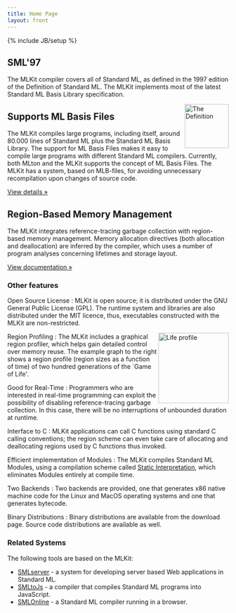 ```yaml
---
title: Home Page
layout: front
---
```

{% include JB/setup %}

<!-- Example row of columns -->
<div class="row">
  <div class="col-lg-4">
     <h2>SML'97</h2>
       <p>The MLKit compiler covers all of Standard ML,
          as defined in the 1997 edition of the Definition of Standard ML. The
          MLKit implements most of the latest Standard ML Basis Library
          specification.</p><img width="100" alt="The Definition" align="right" src="{{BASE_PATH}}/images/Thedef.jpg">
   </div>
   <div class="col-lg-4">
     <h2>Supports ML Basis Files</h2>
       <p>The MLKit compiles large
          programs, including itself, around 80.000 lines of Standard ML plus
          the Standard ML Basis Library. The support for ML Basis Files makes it
          easy to compile large programs with different Standard ML
          compilers. Currently, both MLton and the MLKit supports the concept of
          ML Basis Files. The MLKit has a system, based on MLB-files, for
          avoiding unnecessary recompilation upon changes of source code.</p>
       <p><a class="btn btn-primary" href="{{BASE_PATH}}/mlbasisfiles.html" role="button">View details &raquo;</a></p>
   </div>
   <div class="col-lg-4">
     <h2>Region-Based Memory Management</h2>
       <p>The MLKit integrates reference-tracing garbage collection with region-based memory
          management. Memory allocation directives (both allocation and
          deallocation) are inferred by the compiler, which uses a number of
          program analyses concerning lifetimes and storage layout.</p>
       <p><a class="btn btn-primary" href="{{BASE_PATH}}/doc.html" role="button">View documentation &raquo;</a></p>
  </div>
</div>

### Other features

Open Source License
: MLKit is open source; it is
distributed under the GNU General Public License (GPL). The runtime
system and libraries are also distributed under the MIT licence, thus,
executables constructed with the MLKit are non-restricted.

<img width="160" alt="Life profile" align="right" src="{{BASE_PATH}}/images/Life80_large.jpg">

Region Profiling
: The MLKit includes a graphical region
profiler, which helps gain detailed control over memory reuse. The
example graph to the right shows a region profile (region sizes as a
function of time) of two hundred generations of the `Game of
Life'.

Good for Real-Time
: Programmers who are interested in
real-time programming can exploit the possibility of disabling
reference-tracing garbage collection. In this case, there will be no
interruptions of unbounded duration at runtime.

Interface to C
: MLKit applications can call C functions
using standard C calling conventions; the region scheme can even take
care of allocating and deallocating regions used by C functions thus
invoked.

Efficient implementation of Modules
: The MLKit compiles Standard ML Modules, using a compilation scheme called [Static
Interpretation]({{BASE_PATH}}/staticinterp.html), which eliminates Modules entirely at compile
time.

Two Backends
: Two backends are provided, one that
generates x86 native machine code for the Linux and MacOS operating
systems and one that generates bytecode.

Binary Distributions
: Binary distributions are available
  from the download page. Source code distributions are available as
  well.

### Related Systems

The following tools are based on the MLKit:

* [SMLserver](http://www.smlserver.org) - a system for developing server based Web applications in Standard ML.
* [SMLtoJs](http://www.smlserver.org/smltojs) - a compiler that compiles Standard ML programs into JavaScript.
* [SMLOnline](http://www.smlserver.org/ide) - a Standard ML compiler running in a browser.